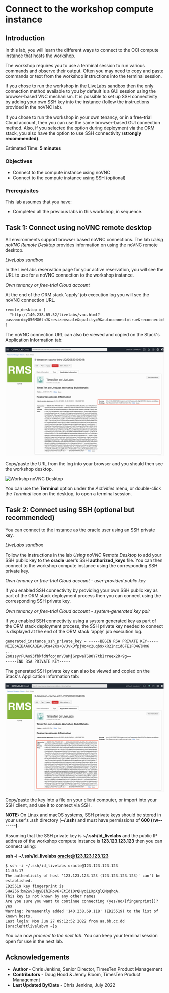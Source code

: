 # Connect to the workshop compute instance

## Introduction

In this lab, you will learn the different ways to connect to the OCI compute instance that hosts the workshop.

The workshop requires you to use a terminal session to run various commands and observe their output. Often you may need to copy and paste commands or text from the workshop instructions into the terminal session.

If you chose to run the workshop in the LiveLabs sandbox then the only connection method available to you by default is a GUI session using the browser-based VNC mechanism. It is possible to set up SSH connectivity by adding your own SSH key into the instance (follow the instructions provided in the noVNC lab).

If you chose to run the workshop in your own tenancy, or in a free-trial Cloud account, then you can use the same browser-based GUI connection method. Also, if you selected the option during deployment via the ORM stack, you also have the option to use SSH connectivity (**strongly recommended)**. 

Estimated Time: **5 minutes**

### Objectives

- Connect to the compute instance using noVNC
- Connect to the compute instance using SSH (optional)

### Prerequisites

This lab assumes that you have:

- Completed all the previous labs in this workshop, in sequence.

## Task 1: Connect using noVNC remote desktop

All environments support browser based noVNC connections. The lab *Using noVNC Remote Desktop* provides information on using the noVNC remote desktop.

_LiveLabs sandbox_

In the LiveLabs reservation page for your active reservation, you will see the URL to use for a noVNC connection to the workshop instance.

_Own tenancy or free-trial Cloud account_

At the end of the ORM stack 'apply' job execution log you will see the noVNC connection URL.

```
remote_desktop = [
  "http://140.238.65.52/livelabs/vnc.html?password=yO56MG6tnJ&resize=scale&quality=9&autoconnect=true&reconnect=true",
]
```
The noVNC connection URL can also be viewed and copied on the Stack's Application Information tab:

![Workshp noVNC connection URL](./images/orm-novnc-url.png " ")

Copy/paste the URL from the log into your browser and you should then see the workshop desktop.

![Workshp noVNC Desktop](./images/novnc-desktop.png " ")

You can use the **Terminal** option under the *Activities* menu, or double-click the *Terminal* icon on the desktop, to open a terminal session.

## Task 2: Connect using SSH (optional but recommended)

You can connect to the instance as the oracle user using an SSH private key.

_LiveLabs sandbox_

Follow the instructions in the lab *Using noVNC Remote Desktop* to add your SSH public key to the **oracle** user's SSH **authorized_keys** file. You can then connect to the workshop compute instance using the corresponding SSH private key.

_Own tenancy or free-trial Cloud account - user-provided public key_

If you enabled SSH connectivity by providing your own SSH public key as part of the ORM stack deployment process then you can connect using the corresponding SSH private key.

_Own tenancy or free-trial Cloud account - system-generated key pair_

If you enabled SSH connectivity using a system generated key as part of the ORM stack deployment process, the SSH private key needed to connect is displayed at the end of the ORM stack 'apply' job execution log. 

```
generated_instance_ssh_private_key = -----BEGIN RSA PRIVATE KEY-----
MIIEpAIBAAKCAQEAu8ta42Xs+O/JvkDfpjWo4c2uqb9xkR2IncidGFE1FO4GlMm6
...
2o0ssyrFUAo93fbkfdNfqojnnVJaMjGrpwaTS80Y7tbIrreex2R+9g==
-----END RSA PRIVATE KEY-----
```

The generated SSH private key can also be viewed and copied on the Stack's Application Information tab:

![Workshp SSH private key](./images/orm-ssh-key.png " ")

Copy/paste the key into a file on your client computer, or import into your SSH client, and use it to connect via SSH.

**NOTE:** On Linux and macOS systems, SSH private keys should be stored in your user's .ssh directory (**~/.ssh**) and must have permissions of **600 (rw-------)**.

Assuming that the SSH private key is **~/.ssh/id_livelabs** and the public IP address of the workshop compute instance is **123.123.123.123** then you can connect using:

**ssh -i ~/.ssh/id_livelabs oracle@123.123.123.123**

```
$ ssh -i ~/.ssh/id_livelabs oracle@123.123.123.123                                                      11:55:17
The authenticity of host '123.123.123.123 (123.123.123.123)' can't be established.
ED25519 key fingerprint is SHA256:bm2wv3HgyBIhIRov6+EtId10rQHyq1LXpXglQMpqhqA.
This key is not known by any other names
Are you sure you want to continue connecting (yes/no/[fingerprint])? yes
Warning: Permanently added '140.238.69.118' (ED25519) to the list of known hosts.
Last login: Mon Jun 27 09:12:52 2022 from aa.bb.cc.dd
[oracle@ttlivelabvm ~]$
```

You can now *proceed to the next lab*. You can keep your terminal session open for use in the next lab.

## Acknowledgements

* **Author** - Chris Jenkins, Senior Director, TimesTen Product Management
* **Contributors** -  Doug Hood & Jenny Bloom, TimesTen Product Management
* **Last Updated By/Date** - Chris Jenkins, July 2022

